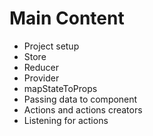 # Main Content
- Project setup
- Store
- Reducer
- Provider
- mapStateToProps
- Passing data to component
- Actions and actions creators
- Listening for actions
